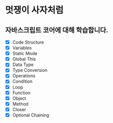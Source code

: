 # 멋쟁이 사자처럼
## 자바스크립트 코어에 대해 학습합니다.

- [x] Code Structure
- [x] Variables
- [x] Static Mode
- [x] Global This
- [x] Data Type
- [x] Type Conversion
- [x] Operations
- [x] Condition
- [x] Loop
- [x] Function
- [x] Object
- [x] Method
- [x] Closer
- [x] Optional Chaining